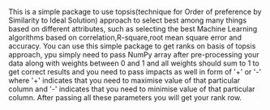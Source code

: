 This is a simple package to use topsis(technique for Order of preference by Similarity to Ideal Solution)
approach to select best among many things based on different attributes, such as selecting the best
Machine Learning algorithms based on correlation,R-square,root mean square error and accuracy.
You can use this simple package to get ranks on basis of topsis approach, ypu simply need to pass
NumPy array after pre-processing your data along with weights between 0 and 1 and all weights should
sum to 1 to get correct results and you need to pass impacts as well in form of '+' or '-'
where '+' indicates that you need to maximise value of that particular column and '-' indicates that
you need to minimise value of that particular column.
After passing all these parameters you will get your rank row.
